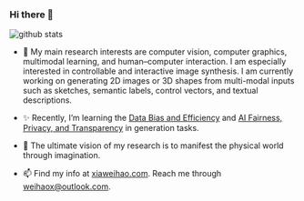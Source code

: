 ### Hi there 👋

![github stats](https://github-readme-stats.vercel.app/api?username=weihaox&show_icons=true&theme=default&hide=issues&count_private=true)
<!--![metrics](https://github.com/weihaox/weihaox/blob/master/metrics.additional.svg)-->

- 🔭 My main research interests are computer vision, computer graphics, multimodal learning, and human–computer interaction. I am especially interested in controllable and interactive image synthesis. I am currently working on generating 2D images or 3D shapes from multi-modal inputs such as sketches, semantic labels, control vectors, and textual descriptions. 

- ✨ Recently, I’m learning the [Data Bias and Efficiency](https://github.com/weihaox/awesome-image-translation/blob/master/content/image-generation.md#data-efficiency) and [AI Fairness, Privacy, and Transparency](https://github.com/weihaox/awesome-image-translation/blob/master/content/image-generation.md#fairness-accountability-privacy-transparency-and-ethics) in generation tasks.

- 🌱 The ultimate vision of my research is to manifest the physical world through imagination.

- 📫 Find my info at [xiaweihao.com](https://xiaweihao.com). Reach me through weihaox@outlook.com.

